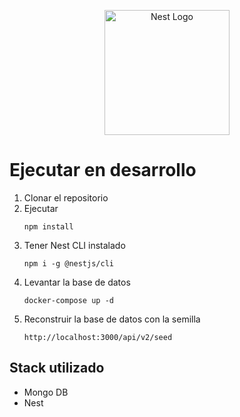 <p align="center">
  <a href="http://nestjs.com/" target="blank"><img src="https://nestjs.com/img/logo-small.svg" width="200" alt="Nest Logo" /></a>
</p>

# Ejecutar en desarrollo

1. Clonar el repositorio
2. Ejecutar
    ```
    npm install
    ```
3. Tener Nest CLI instalado
    ```
    npm i -g @nestjs/cli
    ```
4. Levantar la base de datos
    ```
    docker-compose up -d
    ```
5. Reconstruir la base de datos con la semilla
    ```
    http://localhost:3000/api/v2/seed
    ```

## Stack utilizado
 * Mongo DB
 * Nest

